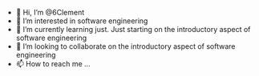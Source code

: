 - 👋 Hi, I’m @6Clement
- 👀 I’m interested in software engineering
- 🌱 I’m currently learning just. Just starting on the introductory aspect of software engineering
- 💞️ I’m looking to collaborate on the introductory aspect of software engineering
- 📫 How to reach me ...

<!---
6Clement/6Clement is a ✨ special ✨ repository because its `README.md` (this file) appears on your GitHub profile.
You can click the Preview link to take a look at your changes.
--->
